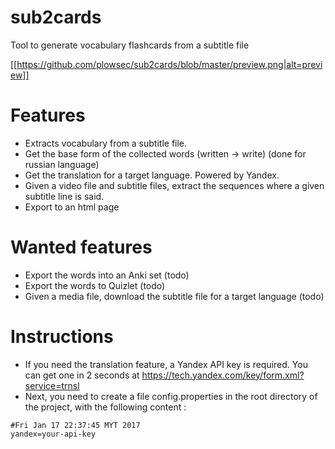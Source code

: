 # sub2cards
Tool to generate vocabulary flashcards from a subtitle file

[[https://github.com/plowsec/sub2cards/blob/master/preview.png|alt=preview]]

# Features

* Extracts vocabulary from a subtitle file.
* Get the base form of the collected words (written -> write) (done for russian language)
* Get the translation for a target language. Powered by Yandex.
* Given a video file and subtitle files, extract the sequences where a given subtitle line is said.
* Export to an html page

# Wanted features

* Export the words into an Anki set (todo)
* Export the words to Quizlet (todo)
* Given a media file, download the subtitle file for a target language (todo)

# Instructions
* If you need the translation feature, a Yandex API key is required. You can get one in 2 seconds at https://tech.yandex.com/key/form.xml?service=trnsl
* Next, you need to create a file config.properties in the root directory of the project, with the following content :

```
#Fri Jan 17 22:37:45 MYT 2017
yandex=your-api-key
```
